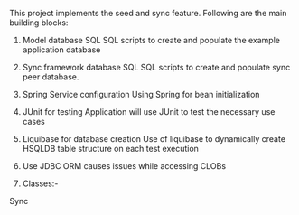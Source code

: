 This project implements the seed and sync feature. Following are the main building blocks:

1) Model database SQL
	SQL scripts to create and populate the example application database
	
2) Sync framework database SQL
	SQL scripts to create and populate sync peer database.

3) Spring Service configuration
	Using Spring for bean initialization

4) JUnit for testing
	Application will use JUnit to test the necessary use cases

5) Liquibase for database creation
	Use of liquibase to dynamically create HSQLDB table structure on each test execution
	
6) Use JDBC
	ORM causes issues while accessing CLOBs

7) Classes:-

Sync

